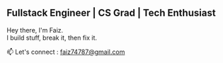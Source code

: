 ## **Fullstack Engineer | CS Grad | Tech Enthusiast**

Hey there, I'm Faiz.<br>
I build stuff, break it, then fix it.

📫 Let's connect : [faiz74787@gmail.com](mailto:faiz74787@gmail.com)


<!--
**faiz877/faiz877** is a ✨ _special_ ✨ repository because its `README.md` (this file) appears on your GitHub profile.

Here are some ideas to get you started:

- 🔭 I’m currently working on ...
- 🌱 I’m currently learning ...
- 👯 I’m looking to collaborate on ...
- 🤔 I’m looking for help with ...
- 💬 Ask me about ...
- 📫 How to reach me: ...
- 😄 Pronouns: ...
- ⚡ Fun fact: ...
-->

